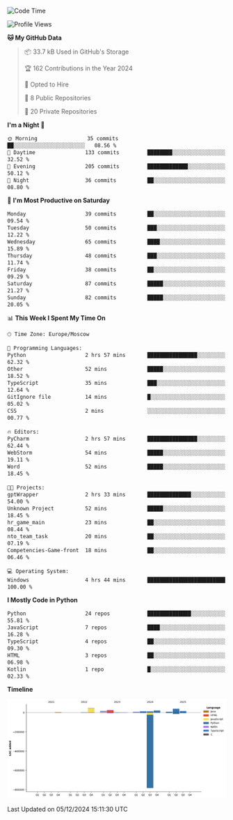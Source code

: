 <!--START_SECTION:waka-->
![Code Time](http://img.shields.io/badge/Code%20Time-557%20hrs%2022%20mins-blue)

![Profile Views](http://img.shields.io/badge/Profile%20Views-3-blue)

**🐱 My GitHub Data** 

> 📦 33.7 kB Used in GitHub's Storage 
 > 
> 🏆 162 Contributions in the Year 2024
 > 
> 💼 Opted to Hire
 > 
> 📜 8 Public Repositories 
 > 
> 🔑 20 Private Repositories 
 > 
**I'm a Night 🦉** 

```text
🌞 Morning                35 commits          ██░░░░░░░░░░░░░░░░░░░░░░░   08.56 % 
🌆 Daytime                133 commits         ████████░░░░░░░░░░░░░░░░░   32.52 % 
🌃 Evening                205 commits         █████████████░░░░░░░░░░░░   50.12 % 
🌙 Night                  36 commits          ██░░░░░░░░░░░░░░░░░░░░░░░   08.80 % 
```
📅 **I'm Most Productive on Saturday** 

```text
Monday                   39 commits          ██░░░░░░░░░░░░░░░░░░░░░░░   09.54 % 
Tuesday                  50 commits          ███░░░░░░░░░░░░░░░░░░░░░░   12.22 % 
Wednesday                65 commits          ████░░░░░░░░░░░░░░░░░░░░░   15.89 % 
Thursday                 48 commits          ███░░░░░░░░░░░░░░░░░░░░░░   11.74 % 
Friday                   38 commits          ██░░░░░░░░░░░░░░░░░░░░░░░   09.29 % 
Saturday                 87 commits          █████░░░░░░░░░░░░░░░░░░░░   21.27 % 
Sunday                   82 commits          █████░░░░░░░░░░░░░░░░░░░░   20.05 % 
```


📊 **This Week I Spent My Time On** 

```text
🕑︎ Time Zone: Europe/Moscow

💬 Programming Languages: 
Python                   2 hrs 57 mins       ████████████████░░░░░░░░░   62.32 % 
Other                    52 mins             █████░░░░░░░░░░░░░░░░░░░░   18.52 % 
TypeScript               35 mins             ███░░░░░░░░░░░░░░░░░░░░░░   12.64 % 
GitIgnore file           14 mins             █░░░░░░░░░░░░░░░░░░░░░░░░   05.02 % 
CSS                      2 mins              ░░░░░░░░░░░░░░░░░░░░░░░░░   00.77 % 

🔥 Editors: 
PyCharm                  2 hrs 57 mins       ████████████████░░░░░░░░░   62.44 % 
WebStorm                 54 mins             █████░░░░░░░░░░░░░░░░░░░░   19.11 % 
Word                     52 mins             █████░░░░░░░░░░░░░░░░░░░░   18.45 % 

🐱‍💻 Projects: 
gptWrapper               2 hrs 33 mins       ██████████████░░░░░░░░░░░   54.00 % 
Unknown Project          52 mins             █████░░░░░░░░░░░░░░░░░░░░   18.45 % 
hr_game_main             23 mins             ██░░░░░░░░░░░░░░░░░░░░░░░   08.44 % 
nto_team_task            20 mins             ██░░░░░░░░░░░░░░░░░░░░░░░   07.19 % 
Competencies-Game-front  18 mins             ██░░░░░░░░░░░░░░░░░░░░░░░   06.46 % 

💻 Operating System: 
Windows                  4 hrs 44 mins       █████████████████████████   100.00 % 
```

**I Mostly Code in Python** 

```text
Python                   24 repos            ██████████████░░░░░░░░░░░   55.81 % 
JavaScript               7 repos             ████░░░░░░░░░░░░░░░░░░░░░   16.28 % 
TypeScript               4 repos             ██░░░░░░░░░░░░░░░░░░░░░░░   09.30 % 
HTML                     3 repos             ██░░░░░░░░░░░░░░░░░░░░░░░   06.98 % 
Kotlin                   1 repo              █░░░░░░░░░░░░░░░░░░░░░░░░   02.33 % 
```



**Timeline**

![Lines of Code chart](https://raw.githubusercontent.com/adlemx/adlemx/main/assets/bar_graph.png)


 Last Updated on 05/12/2024 15:11:30 UTC
<!--END_SECTION:waka-->
